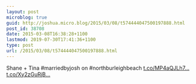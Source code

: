 ```yaml
---
layout: post
microblog: true
guid: http://joshua.micro.blog/2015/03/08/t574444047500197888.html
post_id: 38708
date: 2015-03-08T16:38:28+1100
lastmod: 2019-07-30T17:41:36+1100
type: post
url: /2015/03/08/t574444047500197888.html
---
```

Shane + Tina #marriedbyjosh on #northburleighbeach [t.co/MP4aQJLh7...](http://t.co/MP4aQJLh7D) [t.co/Xy2zGuRjB...](http://t.co/Xy2zGuRjBu)
